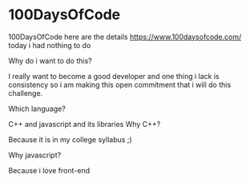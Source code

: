 # 100DaysOfCode
100DaysOfCode 
here are the details https://www.100daysofcode.com/ today i had nothing to do 

Why do i want to do this?

I really want to become a good developer and one thing i lack is consistency so i am making this open commitment that i will do this challenge.

Which language?

C++ and javascript and its libraries Why C++?


Because it is in my college syllabus ;)

Why javascript?

Because i love front-end
